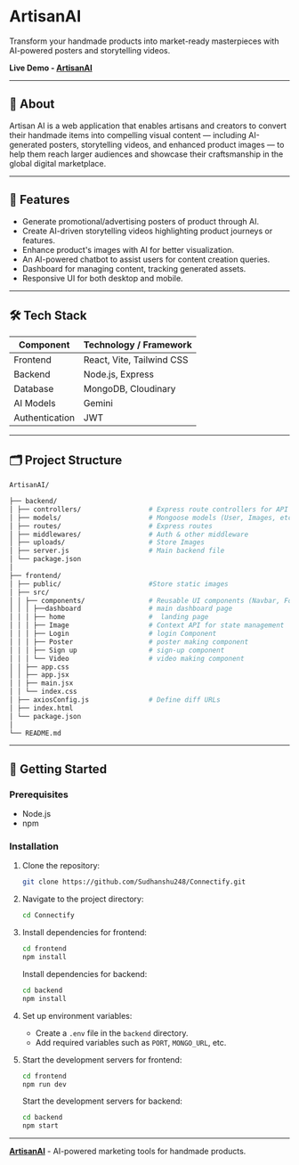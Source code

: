 # ArtisanAI

Transform your handmade products into market-ready masterpieces with AI-powered posters and storytelling videos.

**Live Demo - [ArtisanAI](https://artisan-ai-eight.vercel.app/)**

---

## 📖 About

Artisan AI is a web application that enables artisans and creators to convert their handmade items into compelling visual content — including AI-generated posters, storytelling videos, and enhanced product images — to help them reach larger audiences and showcase their craftsmanship in the global digital marketplace.

---

## 📌 Features

- Generate promotional/advertising posters of product through AI.  
- Create AI-driven storytelling videos highlighting product journeys or features.  
- Enhance product's images with AI for better visualization.  
- An AI-powered chatbot to assist users for content creation queries.
- Dashboard for managing content, tracking generated assets.  
- Responsive UI for both desktop and mobile.

---

## 🛠️ Tech Stack

| Component      | Technology / Framework        |
|----------------|-------------------------------|
| Frontend       | React, Vite, Tailwind CSS     |
| Backend        | Node.js, Express              |
| Database       | MongoDB, Cloudinary           |
| AI Models      | Gemini                        |
| Authentication | JWT                           |

---  

## 🗂️ Project Structure

   ```bash
   ArtisanAI/
   
   ├── backend/
   │ ├── controllers/                 # Express route controllers for API
   │ ├── models/                      # Mongoose models (User, Images, etc.)
   │ ├── routes/                      # Express routes
   │ ├── middlewares/                 # Auth & other middleware
   │ ├── uploads/                     # Store Images
   │ ├── server.js                    # Main backend file
   │ └── package.json
   │
   ├── frontend/
   │ ├── public/                      #Store static images
   │ ├── src/
   │ │ ├── components/                # Reusable UI components (Navbar, Footer, etc.)
   │ │ │ ├──dashboard                 # main dashboard page
   │ │ │ ├── home                     #  landing page
   │ │ │ ├── Image                    # Context API for state management
   │ │ │ ├── Login                    # login Component
   │ │ │ ├── Poster                   # poster making component
   │ │ │ ├── Sign up                  # sign-up component
   │ │ │ └── Video                    # video making component
   │ │ ├── app.css
   │ │ ├── app.jsx
   │ │ ├── main.jsx
   │ │ └── index.css
   │ ├── axiosConfig.js               # Define diff URLs
   │ ├── index.html
   │ └── package.json
   │
   └── README.md
   ```

---

## 🚀 Getting Started

### Prerequisites

- Node.js
- npm 

### Installation

1. Clone the repository:
   ```bash
   git clone https://github.com/Sudhanshu248/Connectify.git
   ```

2. Navigate to the project directory:
   ```bash
   cd Connectify
   ```

3. Install dependencies for frontend:
   ```bash
   cd frontend
   npm install
   ```
   Install dependencies for backend:
   ```bash
   cd backend
   npm install
   ```

4. Set up environment variables:
   - Create a `.env` file in the `backend` directory.
   - Add required variables such as `PORT`, `MONGO_URL`, etc.

5. Start the development servers for frontend:
   ```bash
   cd frontend
   npm run dev
   ```
   Start the development servers for backend:
   ```bash
   cd backend
   npm start
   ```

---

**[ArtisanAI](https://artisan-ai-eight.vercel.app/)** - AI-powered marketing tools for handmade products.
